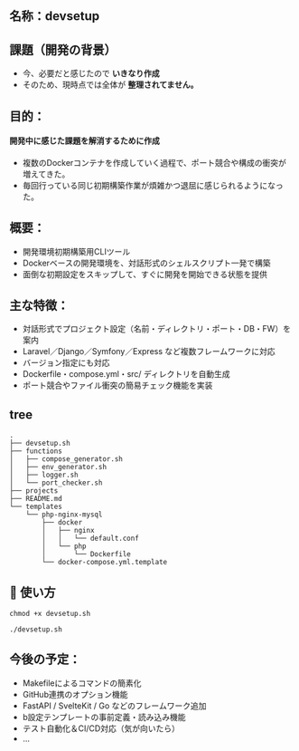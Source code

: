 ## 名称：devsetup

## 課題（開発の背景）
- 今、必要だと感じたので **いきなり作成**
- そのため、現時点では全体が **整理されてません。**


## 目的：
#### 開発中に感じた課題を解消するために作成
- 複数のDockerコンテナを作成していく過程で、ポート競合や構成の衝突が増えてきた。
- 毎回行っている同じ初期構築作業が煩雑かつ退屈に感じられるようになった。

## 概要：
- 開発環境初期構築用CLIツール
- Dockerベースの開発環境を、対話形式のシェルスクリプト一発で構築
- 面倒な初期設定をスキップして、すぐに開発を開始できる状態を提供


## 主な特徴：
- 対話形式でプロジェクト設定（名前・ディレクトリ・ポート・DB・FW）を案内
- Laravel／Django／Symfony／Express など複数フレームワークに対応
- バージョン指定にも対応
- Dockerfile・compose.yml・src/ ディレクトリを自動生成
- ポート競合やファイル衝突の簡易チェック機能を実装

## tree
```
.
├── devsetup.sh
├── functions
│   ├── compose_generator.sh
│   ├── env_generator.sh
│   ├── logger.sh
│   └── port_checker.sh
├── projects
├── README.md
└── templates
    └── php-nginx-mysql
        ├── docker
        │   ├── nginx
        │   │   └── default.conf
        │   └── php
        │       └── Dockerfile
        └── docker-compose.yml.template

```

## 🚀 使い方
```
chmod +x devsetup.sh

./devsetup.sh
```

## 今後の予定：
- Makefileによるコマンドの簡素化
- GitHub連携のオプション機能
- FastAPI / SvelteKit / Go などのフレームワーク追加
- b設定テンプレートの事前定義・読み込み機能
- テスト自動化＆CI/CD対応（気が向いたら）
- ...
